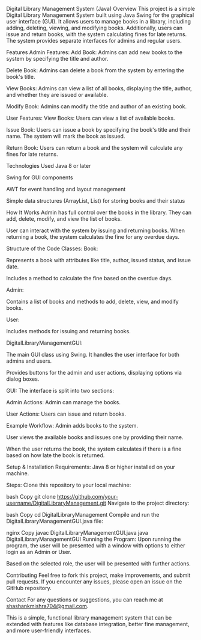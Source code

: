 Digital Library Management System (Java)
Overview
This project is a simple Digital Library Management System built using Java Swing for the graphical user interface (GUI). It allows users to manage books in a library, including adding, deleting, viewing, and modifying books. Additionally, users can issue and return books, with the system calculating fines for late returns. The system provides separate interfaces for admins and regular users.

Features
Admin Features:
Add Book: Admins can add new books to the system by specifying the title and author.

Delete Book: Admins can delete a book from the system by entering the book's title.

View Books: Admins can view a list of all books, displaying the title, author, and whether they are issued or available.

Modify Book: Admins can modify the title and author of an existing book.

User Features:
View Books: Users can view a list of available books.

Issue Book: Users can issue a book by specifying the book's title and their name. The system will mark the book as issued.

Return Book: Users can return a book and the system will calculate any fines for late returns.

Technologies Used
Java 8 or later

Swing for GUI components

AWT for event handling and layout management

Simple data structures (ArrayList, List) for storing books and their status

How It Works
Admin has full control over the books in the library. They can add, delete, modify, and view the list of books.

User can interact with the system by issuing and returning books. When returning a book, the system calculates the fine for any overdue days.

Structure of the Code
Classes:
Book:

Represents a book with attributes like title, author, issued status, and issue date.

Includes a method to calculate the fine based on the overdue days.

Admin:

Contains a list of books and methods to add, delete, view, and modify books.

User:

Includes methods for issuing and returning books.

DigitalLibraryManagementGUI:

The main GUI class using Swing. It handles the user interface for both admins and users.

Provides buttons for the admin and user actions, displaying options via dialog boxes.

GUI:
The interface is split into two sections:

Admin Actions: Admin can manage the books.

User Actions: Users can issue and return books.

Example Workflow:
Admin adds books to the system.

User views the available books and issues one by providing their name.

When the user returns the book, the system calculates if there is a fine based on how late the book is returned.

Setup & Installation
Requirements:
Java 8 or higher installed on your machine.

Steps:
Clone this repository to your local machine:

bash
Copy
git clone https://github.com/your-username/DigitalLibraryManagement.git
Navigate to the project directory:

bash
Copy
cd DigitalLibraryManagement
Compile and run the DigitalLibraryManagementGUI.java file:

nginx
Copy
javac DigitalLibraryManagementGUI.java
java DigitalLibraryManagementGUI
Running the Program:
Upon running the program, the user will be presented with a window with options to either login as an Admin or User.

Based on the selected role, the user will be presented with further actions.

Contributing
Feel free to fork this project, make improvements, and submit pull requests. If you encounter any issues, please open an issue on the GitHub repository.

Contact
For any questions or suggestions, you can reach me at shashankmishra704@gmail.com.

This is a simple, functional library management system that can be extended with features like database integration, better fine management, and more user-friendly interfaces.
